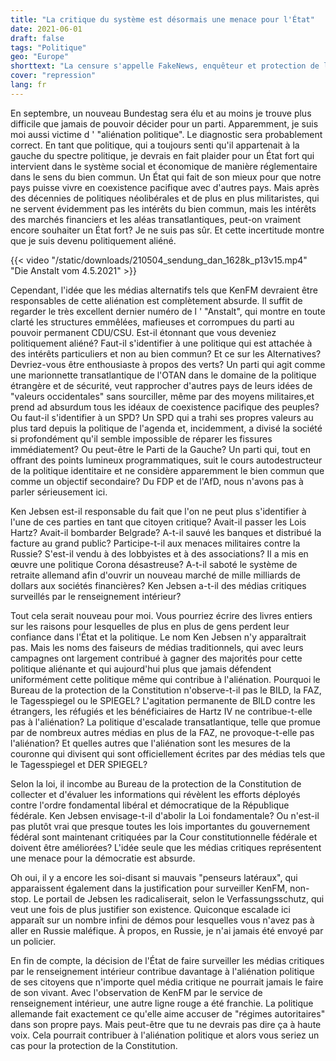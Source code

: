 ```yaml
---
title: "La critique du système est désormais une menace pour l'État"
date: 2021-06-01
draft: false
tags: "Politique"
geo: "Europe"
shorttext: "La censure s'appelle FakeNews, enquêteur et protection de la constitution en Allemagne. KenFM n'est pas la seule chose qui est censurée."
cover: "repression"
lang: fr
---
```


En septembre, un nouveau Bundestag sera élu et au moins je trouve plus difficile que jamais de pouvoir décider pour un parti. Apparemment, je suis moi aussi victime d ' "aliénation politique". Le diagnostic sera probablement correct. En tant que politique, qui a toujours senti qu'il appartenait à la gauche du spectre politique, je devrais en fait plaider pour un État fort qui intervient dans le système social et économique de manière réglementaire dans le sens du bien commun. Un État qui fait de son mieux pour que notre pays puisse vivre en coexistence pacifique avec d'autres pays. Mais après des décennies de politiques néolibérales et de plus en plus militaristes, qui ne servent évidemment pas les intérêts du bien commun, mais les intérêts des marchés financiers et les aléas transatlantiques, peut-on vraiment encore souhaiter un État fort? Je ne suis pas sûr. Et cette incertitude montre que je suis devenu politiquement aliéné.

{{< video "/static/downloads/210504_sendung_dan_1628k_p13v15.mp4" "Die Anstalt vom 4.5.2021" >}}

Cependant, l'idée que les médias alternatifs tels que KenFM devraient être responsables de cette aliénation est complètement absurde. Il suffit de regarder le très excellent dernier numéro de l ' "Anstalt", qui montre en toute clarté les structures emmêlées, mafieuses et corrompues du parti au pouvoir permanent CDU/CSU. Est-il étonnant que vous deveniez politiquement aliéné? Faut-il s'identifier à une politique qui est attachée à des intérêts particuliers et non au bien commun? Et ce sur les Alternatives? Devriez-vous être enthousiaste à propos des verts? Un parti qui agit comme une marionnette transatlantique de l'OTAN dans le domaine de la politique étrangère et de sécurité, veut rapprocher d'autres pays de leurs idées de "valeurs occidentales" sans sourciller, même par des moyens militaires,et prend ad absurdum tous les idéaux de coexistence pacifique des peuples? Ou faut-il s'identifier à un SPD? Un SPD qui a trahi ses propres valeurs au plus tard depuis la politique de l'agenda et, incidemment, a divisé la société si profondément qu'il semble impossible de réparer les fissures immédiatement? Ou peut-être le Parti de la Gauche? Un parti qui, tout en offrant des points lumineux programmatiques, suit le cours autodestructeur de la politique identitaire et ne considère apparemment le bien commun que comme un objectif secondaire? Du FDP et de l'AfD, nous n'avons pas à parler sérieusement ici.

Ken Jebsen est-il responsable du fait que l'on ne peut plus s'identifier à l'une de ces parties en tant que citoyen critique? Avait-il passer les Lois Hartz? Avait-il bombarder Belgrade? A-t-il sauvé les banques et distribué la facture au grand public? Participe-t-il aux menaces militaires contre la Russie? S'est-il vendu à des lobbyistes et à des associations? Il a mis en œuvre une politique Corona désastreuse? A-t-il saboté le système de retraite allemand afin d'ouvrir un nouveau marché de mille milliards de dollars aux sociétés financières? Ken Jebsen a-t-il des médias critiques surveillés par le renseignement intérieur?

Tout cela serait nouveau pour moi. Vous pourriez écrire des livres entiers sur les raisons pour lesquelles de plus en plus de gens perdent leur confiance dans l'État et la politique. Le nom Ken Jebsen n'y apparaîtrait pas. Mais les noms des faiseurs de médias traditionnels, qui avec leurs campagnes ont largement contribué à gagner des majorités pour cette politique aliénante et qui aujourd'hui plus que jamais défendent uniformément cette politique même qui contribue à l'aliénation. Pourquoi le Bureau de la protection de la Constitution n'observe-t-il pas le BILD, la FAZ, le Tagesspiegel ou le SPIEGEL? L'agitation permanente de BILD contre les étrangers, les réfugiés et les bénéficiaires de Hartz IV ne contribue-t-elle pas à l'aliénation? La politique d'escalade transatlantique, telle que promue par de nombreux autres médias en plus de la FAZ, ne provoque-t-elle pas l'aliénation? Et quelles autres que l'aliénation sont les mesures de la couronne qui divisent qui sont officiellement écrites par des médias tels que le Tagesspiegel et DER SPIEGEL?

Selon la loi, il incombe au Bureau de la protection de la Constitution de collecter et d'évaluer les informations qui révèlent les efforts déployés contre l'ordre fondamental libéral et démocratique de la République fédérale. Ken Jebsen envisage-t-il d'abolir la Loi fondamentale? Ou n'est-il pas plutôt vrai que presque toutes les lois importantes du gouvernement fédéral sont maintenant critiquées par la Cour constitutionnelle fédérale et doivent être améliorées? L'idée seule que les médias critiques représentent une menace pour la démocratie est absurde.

Oh oui, il y a encore les soi-disant si mauvais "penseurs latéraux", qui apparaissent également dans la justification pour surveiller KenFM, non-stop. Le portail de Jebsen les radicaliserait, selon le Verfassungsschutz, qui veut une fois de plus justifier son existence. Quiconque escalade ici apparaît sur un nombre infini de démos pour lesquelles vous n'avez pas à aller en Russie maléfique. À propos, en Russie, je n'ai jamais été envoyé par un policier.

En fin de compte, la décision de l'État de faire surveiller les médias critiques par le renseignement intérieur contribue davantage à l'aliénation politique de ses citoyens que n'importe quel média critique ne pourrait jamais le faire de son vivant. Avec l'observation de KenFM par le service de renseignement intérieur, une autre ligne rouge a été franchie. La politique allemande fait exactement ce qu'elle aime accuser de "régimes autoritaires" dans son propre pays. Mais peut-être que tu ne devrais pas dire ça à haute voix. Cela pourrait contribuer à l'aliénation politique et alors vous seriez un cas pour la protection de la Constitution.

